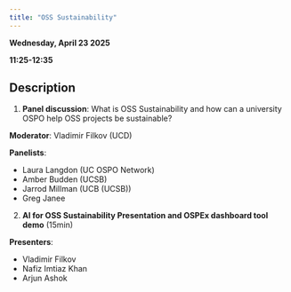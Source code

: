 ```yaml
---
title: "OSS Sustainability"
---
```


**Wednesday, April 23 2025**

**11:25-12:35**

## Description

1. **Panel discussion**: What is OSS Sustainability and how can a university OSPO help OSS projects be sustainable?

**Moderator**: Vladimir Filkov (UCD)

**Panelists**:

- Laura Langdon (UC OSPO Network)
- Amber Budden (UCSB)
- Jarrod Millman (UCB (UCSB))
- Greg Janee

2. **AI for OSS Sustainability Presentation and OSPEx dashboard tool demo** (15min)

**Presenters**:

- Vladimir Filkov
- Nafiz Imtiaz Khan
- Arjun Ashok

